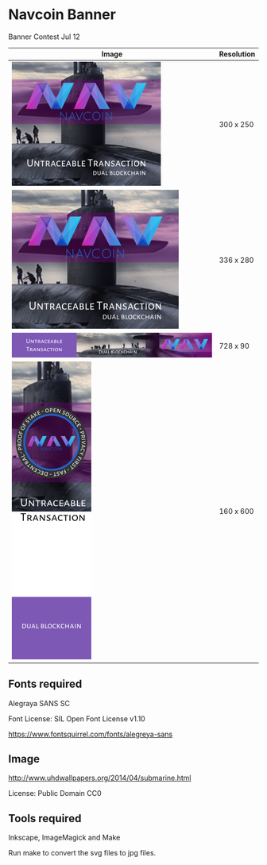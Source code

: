 # Navcoin Banner

Banner Contest Jul 12

| Image | Resolution |
|-------|------------|
| ![300x250](https://github.com/d4ndo/NavcoinBanner2/blob/master/banner300x250.jpg "300x250")  | 300 x 250 |
| ![336x280](https://github.com/d4ndo/NavcoinBanner2/blob/master/banner336x280.jpg "336x280") | 336 x 280 |
| ![728x90](https://github.com/d4ndo/NavcoinBanner2/blob/master/banner728x90.jpg "728x90") | 728 x 90 |
| ![160x600](https://github.com/d4ndo/NavcoinBanner2/blob/master/banner160x600.jpg "160x600") | 160 x 600  |


## Fonts required

Alegraya SANS SC

Font License: SIL Open Font License v1.10

https://www.fontsquirrel.com/fonts/alegreya-sans

## Image 



http://www.uhdwallpapers.org/2014/04/submarine.html

License: Public Domain CC0

## Tools required

Inkscape, ImageMagick and Make

Run make to convert the svg files to jpg files.
